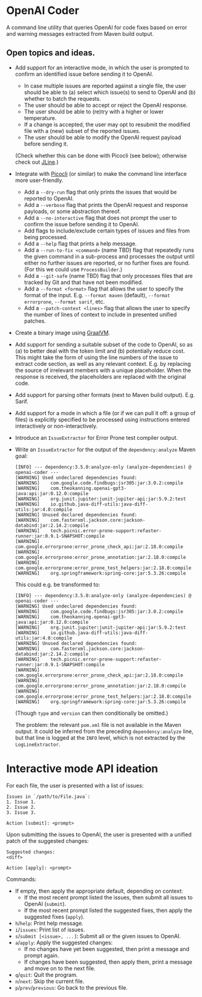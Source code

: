 # OpenAI Coder

A command line utility that queries OpenAI for code fixes based on error and
warning messages extracted from Maven build output.

## Open topics and ideas.

* Add support for an interactive mode, in which the user is prompted to
  confirm an identified issue before sending it to OpenAI.
    * In case multiple issues are reported against a single file, the user
      should be able to (a) select which issue(s) to send to OpenAI and (b)
      whether to batch the requests.
    * The user should be able to accept or reject the OpenAI response.
    * The user should be able to (re)try with a higher or lower temperature.
    * If a change is accepted, the user may opt to resubmit the modified file
      with a (new) subset of the reported issues.
    * The user should be able to modify the OpenAI request payload before
      sending it.

  (Check whether this can be done with Picocli (see below); otherwise check
  out [JLine](https://jline.github.io/jline3/).)
* Integrate with [Picocli](https://picocli.info/) (or similar) to make the
  command line interface more user-friendly.
    * Add a `--dry-run` flag that only prints the issues that would be reported
      to OpenAI.
    * Add a `--verbose` flag that prints the OpenAI request and response
      payloads, or some abstraction thereof.
    * Add a `--no-interactive` flag that does not prompt the user to confirm
      the issue before sending it to OpenAI.
    * Add flags to include/exclude certain types of issues and files from being
      processed.
    * Add a `--help` flag that prints a help message.
    * Add a `--run-to-fix <command>` (name TBD) flag that repeatedly runs the
      given command in a sub-process and processes the output until either no
      further issues are reported, or no further fixes are found. (For this we
      could use `ProcessBuilder`.)
    * Add a `--git-safe` (name TBD) flag that only processes files that are
      tracked by Git and that have not been modified.
    * Add a `--format <format>` flag that allows the user to specify the
      format of the input. E.g. `--format maven` (default), `--format
      errorprone`, `--format sarif`, etc.
    * Add a `--patch-context <lines>` flag that allows the user to specify the
      number of lines of context to include in presented unified patches.
* Create a binary image using [GraalVM](https://www.graalvm.org/).
* Add support for sending a suitable subset of the code to OpenAI, so as (a) to
  better deal with the token limit and (b) potentially reduce cost. This might
  take the form of using the line numbers of the issue to extract code section,
  as well as any relevant context. E.g. by replacing the source of irrelevant
  members with a unique placeholder. When the response is received, the
  placeholders are replaced with the original code.
* Add support for parsing other formats (next to Maven build output). E.g.
  Sarif.
* Add support for a mode in which a file (or if we can pull it off: a group of
  files) is explicitly specified to be processed using instructions entered
  interactively or non-interactively.
* Introduce an `IssueExtractor` for Error Prone test compiler output.
* Write an `IssueExtractor` for the output of the `dependency:analyze` Maven
  goal:
  ```
  [INFO] --- dependency:3.5.0:analyze-only (analyze-dependencies) @ openai-coder ---
  [WARNING] Used undeclared dependencies found:
  [WARNING]    com.google.code.findbugs:jsr305:jar:3.0.2:compile
  [WARNING]    com.theokanning.openai-gpt3-java:api:jar:0.12.0:compile
  [WARNING]    org.junit.jupiter:junit-jupiter-api:jar:5.9.2:test
  [WARNING]    io.github.java-diff-utils:java-diff-utils:jar:4.0:compile
  [WARNING] Unused declared dependencies found:
  [WARNING]    com.fasterxml.jackson.core:jackson-databind:jar:2.14.2:compile
  [WARNING]    tech.picnic.error-prone-support:refaster-runner:jar:0.9.1-SNAPSHOT:compile
  [WARNING]    com.google.errorprone:error_prone_check_api:jar:2.18.0:compile
  [WARNING]    com.google.errorprone:error_prone_annotation:jar:2.18.0:compile
  [WARNING]    com.google.errorprone:error_prone_test_helpers:jar:2.18.0:compile
  [WARNING]    org.springframework:spring-core:jar:5.3.26:compile
  ```
  This could e.g. be transformed to:
  ```
  [INFO] --- dependency:3.5.0:analyze-only (analyze-dependencies) @ openai-coder ---
  [WARNING] Used undeclared dependencies found:
  [WARNING]    com.google.code.findbugs:jsr305:jar:3.0.2:compile
  [WARNING]    com.theokanning.openai-gpt3-java:api:jar:0.12.0:compile
  [WARNING]    org.junit.jupiter:junit-jupiter-api:jar:5.9.2:test
  [WARNING]    io.github.java-diff-utils:java-diff-utils:jar:4.0:compile
  [WARNING] Unused declared dependencies found:
  [WARNING]    com.fasterxml.jackson.core:jackson-databind:jar:2.14.2:compile
  [WARNING]    tech.picnic.error-prone-support:refaster-runner:jar:0.9.1-SNAPSHOT:compile
  [WARNING]    com.google.errorprone:error_prone_check_api:jar:2.18.0:compile
  [WARNING]    com.google.errorprone:error_prone_annotation:jar:2.18.0:compile
  [WARNING]    com.google.errorprone:error_prone_test_helpers:jar:2.18.0:compile
  [WARNING]    org.springframework:spring-core:jar:5.3.26:compile
  ```
  (Though `type` and `version` can then conditionally be omitted.)

  The problem: the relevant `pom.xml` file is not available in the Maven
  output. It could be inferred from the preceding `dependency:analyze` line,
  but that line is logged at the `INFO` level, which is not extracted by
  the `LogLineExtractor`.

# Interactive mode API ideation

For each file, the user is presented with a list of issues:

```
Issues in `/path/to/File.java`:
1. Issue 1.
2. Issue 2.
3. Issue 3.

Action [submit]: <prompt>
```

Upon submitting the issues to OpenAI, the user is presented with a unified
patch of the suggested changes:

```
Suggested changes:
<diff>
 
Action [apply]: <prompt>
```

Commands:

- If empty, then apply the appropriate default, depending on context:
    - If the most recent prompt listed the issues, then submit all issues to
      OpenAI (`submit`).
    - If the most recent prompt listed the suggested fixes, then apply the
      suggested fixes (`apply`).
- `h`/`help`: Print help message.
- `i`/`issues`: Print list of issues.
- `s`/`submit [<issue>, ...]`: Submit all or the given issues to OpenAI.
- `a`/`apply`: Apply the suggested changes:
    - If no changes have yet been suggested, then print a message and prompt
      again.
    - If changes have been suggested, then apply them, print a message and move
      on to the next file.
- `q`/`quit`: Quit the program.
- `n`/`next`: Skip the current file.
- `p`/`prev`/`previous`: Go back to the previous file.
